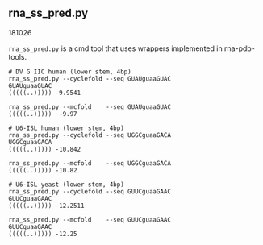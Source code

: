 rna_ss_pred.py
-------------------------------------------------------------------------------

181026

`rna_ss_pred.py` is a cmd tool that uses wrappers implemented in rna-pdb-tools.

    # DV G IIC human (lower stem, 4bp)
    rna_ss_pred.py --cyclefold --seq GUAUguaaGUAC
    GUAUguaaGUAC
    (((((..))))) -9.9541

    rna_ss_pred.py --mcfold    --seq GUAUguaaGUAC
    (((((..)))))  -9.97

    # U6-ISL human (lower stem, 4bp)
    rna_ss_pred.py --cyclefold --seq UGGCguaaGACA
    UGGCguaaGACA
    (((((..))))) -10.842

    rna_ss_pred.py --mcfold    --seq UGGCguaaGACA
    (((((..))))) -10.82
    
    # U6-ISL yeast (lower stem, 4bp)
    rna_ss_pred.py --cyclefold --seq GUUCguaaGAAC
    GUUCguaaGAAC
    (((((..))))) -12.2511

    rna_ss_pred.py --mcfold    --seq GUUCguaaGAAC
    GUUCguaaGAAC
    (((((..))))) -12.25
